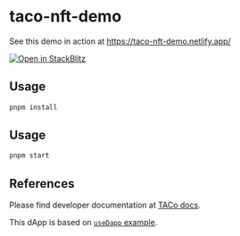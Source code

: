 # taco-nft-demo

See this demo in action at https://taco-nft-demo.netlify.app/

[![Open in StackBlitz](https://developer.stackblitz.com/img/open_in_stackblitz.svg)](https://stackblitz.com/github/nucypher/taco-web/tree/main/demos/taco-nft-demo)

## Usage

```bash
pnpm install
```

## Usage

```bash
pnpm start
```

## References

Please find developer documentation at [TACo docs](https://docs.taco.build).

This dApp is based on
[`useDapp` example](https://github.com/EthWorks/useDapp/tree/master/packages/example).
